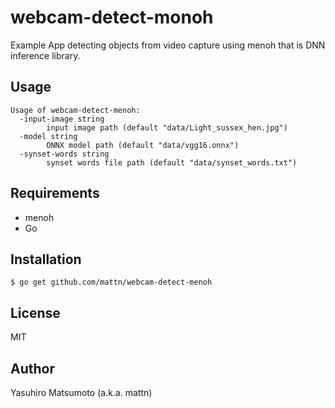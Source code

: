 # webcam-detect-monoh

Example App detecting objects from video capture using menoh that is DNN inference library.

## Usage

```
Usage of webcam-detect-menoh:
  -input-image string
    	input image path (default "data/Light_sussex_hen.jpg")
  -model string
    	ONNX model path (default "data/vgg16.onnx")
  -synset-words string
    	synset words file path (default "data/synset_words.txt")
```

## Requirements

* menoh
* Go

## Installation

```
$ go get github.com/mattn/webcam-detect-menoh
```

## License

MIT

## Author

Yasuhiro Matsumoto (a.k.a. mattn)
